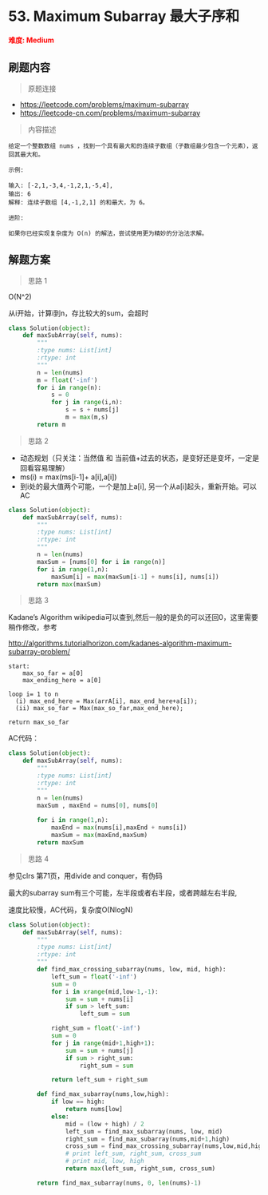 # 53. Maximum Subarray 最大子序和

**<font color=red>难度: Medium</font>**

## 刷题内容

> 原题连接

* https://leetcode.com/problems/maximum-subarray
* https://leetcode-cn.com/problems/maximum-subarray

> 内容描述

```
给定一个整数数组 nums ，找到一个具有最大和的连续子数组（子数组最少包含一个元素），返回其最大和。

示例:

输入: [-2,1,-3,4,-1,2,1,-5,4],
输出: 6
解释: 连续子数组 [4,-1,2,1] 的和最大，为 6。

进阶:

如果你已经实现复杂度为 O(n) 的解法，尝试使用更为精妙的分治法求解。
```

## 解题方案

> 思路 1

O(N^2)

从i开始，计算i到n，存比较大的sum，会超时

```python
class Solution(object):
	def maxSubArray(self, nums):
	    """
	    :type nums: List[int]
	    :rtype: int
	    """
	    n = len(nums)
	    m = float('-inf')
	    for i in range(n):
	    	s = 0
	    	for j in range(i,n):
	    		s = s + nums[j]
	    		m = max(m,s)
	    return m 
```

> 思路 2

* 动态规划（只关注：当然值 和 当前值+过去的状态，是变好还是变坏，一定是回看容易理解）
* ms(i) = max(ms[i-1]+ a[i],a[i])
* 到i处的最大值两个可能，一个是加上a[i], 另一个从a[i]起头，重新开始。可以AC

```python
class Solution(object):
    def maxSubArray(self, nums):
        """
        :type nums: List[int]
        :rtype: int
        """
        n = len(nums)
        maxSum = [nums[0] for i in range(n)]
        for i in range(1,n):
        	maxSum[i] = max(maxSum[i-1] + nums[i], nums[i])
        return max(maxSum)
```

> 思路 3

Kadane’s Algorithm wikipedia可以查到,然后一般的是负的可以还回0，这里需要稍作修改，参考

<http://algorithms.tutorialhorizon.com/kadanes-algorithm-maximum-subarray-problem/>


```
start:
    max_so_far = a[0]
    max_ending_here = a[0]

loop i= 1 to n
  (i) max_end_here = Max(arrA[i], max_end_here+a[i]);
  (ii) max_so_far = Max(max_so_far,max_end_here);

return max_so_far

```

AC代码：

```python
class Solution(object):
    def maxSubArray(self, nums):
        """
        :type nums: List[int]
        :rtype: int
        """
        n = len(nums)
        maxSum , maxEnd = nums[0], nums[0]
        
        for i in range(1,n):
        	maxEnd = max(nums[i],maxEnd + nums[i])
        	maxSum = max(maxEnd,maxSum)
        return maxSum
```

> 思路 4

参见clrs 第71页，用divide and conquer，有伪码

最大的subarray sum有三个可能，左半段或者右半段，或者跨越左右半段,

速度比较慢，AC代码，复杂度O(NlogN)

```python
class Solution(object):
	def maxSubArray(self, nums):
		"""
		:type nums: List[int]
		:rtype: int
		"""
		def find_max_crossing_subarray(nums, low, mid, high):
			left_sum = float('-inf')
			sum = 0
			for i in xrange(mid,low-1,-1):
				sum = sum + nums[i]
				if sum > left_sum:
					left_sum = sum

			right_sum = float('-inf')
			sum = 0
			for j in range(mid+1,high+1):
				sum = sum + nums[j]
				if sum > right_sum:
					right_sum = sum

			return left_sum + right_sum

		def find_max_subarray(nums,low,high):
			if low == high: 
				return nums[low]
			else:
				mid = (low + high) / 2
				left_sum = find_max_subarray(nums, low, mid)
				right_sum = find_max_subarray(nums,mid+1,high)
				cross_sum = find_max_crossing_subarray(nums,low,mid,high)
				# print left_sum, right_sum, cross_sum
				# print mid, low, high
				return max(left_sum, right_sum, cross_sum)

		return find_max_subarray(nums, 0, len(nums)-1)
```
